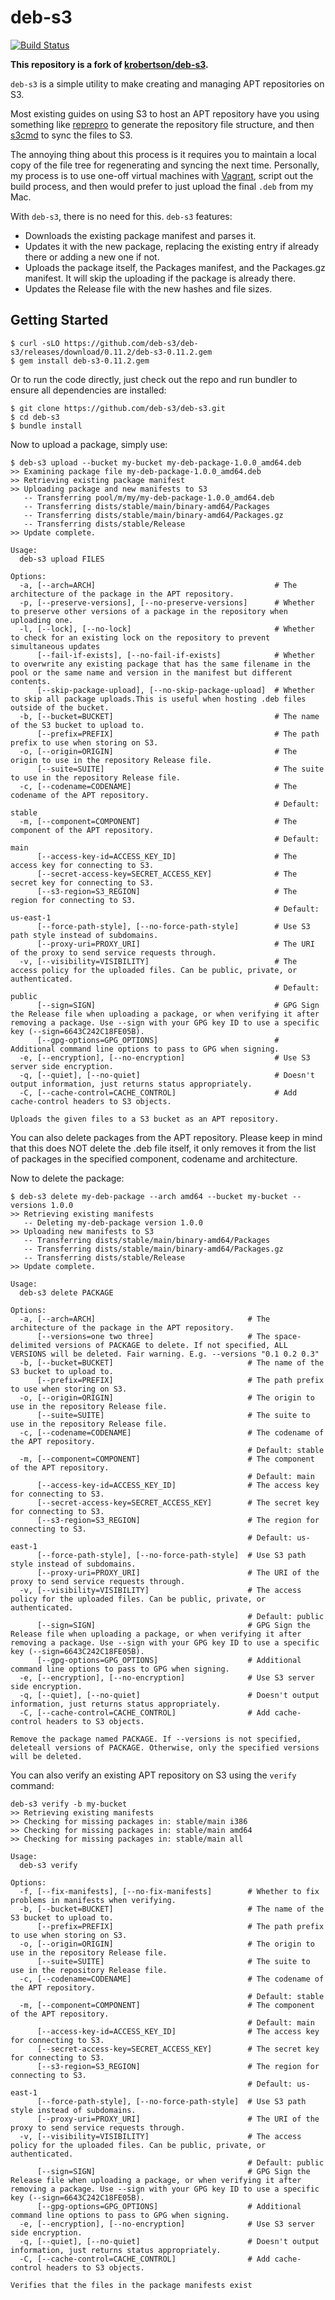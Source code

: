 # deb-s3

[![Build Status](https://travis-ci.org/deb-s3/deb-s3.svg?branch=master)](https://travis-ci.org/deb-s3/deb-s3)

**This repository is a fork of [krobertson/deb-s3](https://github.com/krobertson/deb-s3).**

`deb-s3` is a simple utility to make creating and managing APT repositories on
S3.

Most existing guides on using S3 to host an APT repository have you
using something like [reprepro](http://mirrorer.alioth.debian.org/) to generate
the repository file structure, and then [s3cmd](http://s3tools.org/s3cmd) to
sync the files to S3.

The annoying thing about this process is it requires you to maintain a local
copy of the file tree for regenerating and syncing the next time. Personally,
my process is to use one-off virtual machines with
[Vagrant](http://vagrantup.com), script out the build process, and then would
prefer to just upload the final `.deb` from my Mac.

With `deb-s3`, there is no need for this. `deb-s3` features:

* Downloads the existing package manifest and parses it.
* Updates it with the new package, replacing the existing entry if already
  there or adding a new one if not.
* Uploads the package itself, the Packages manifest, and the Packages.gz
  manifest. It will skip the uploading if the package is already there.
* Updates the Release file with the new hashes and file sizes.

## Getting Started

```console
$ curl -sLO https://github.com/deb-s3/deb-s3/releases/download/0.11.2/deb-s3-0.11.2.gem
$ gem install deb-s3-0.11.2.gem
```

Or to run the code directly, just check out the repo and run bundler to ensure
all dependencies are installed:

```console
$ git clone https://github.com/deb-s3/deb-s3.git
$ cd deb-s3
$ bundle install
```

Now to upload a package, simply use:

```console
$ deb-s3 upload --bucket my-bucket my-deb-package-1.0.0_amd64.deb
>> Examining package file my-deb-package-1.0.0_amd64.deb
>> Retrieving existing package manifest
>> Uploading package and new manifests to S3
   -- Transferring pool/m/my/my-deb-package-1.0.0_amd64.deb
   -- Transferring dists/stable/main/binary-amd64/Packages
   -- Transferring dists/stable/main/binary-amd64/Packages.gz
   -- Transferring dists/stable/Release
>> Update complete.
```

```
Usage:
  deb-s3 upload FILES

Options:
  -a, [--arch=ARCH]                                        # The architecture of the package in the APT repository.
  -p, [--preserve-versions], [--no-preserve-versions]      # Whether to preserve other versions of a package in the repository when uploading one.
  -l, [--lock], [--no-lock]                                # Whether to check for an existing lock on the repository to prevent simultaneous updates
      [--fail-if-exists], [--no-fail-if-exists]            # Whether to overwrite any existing package that has the same filename in the pool or the same name and version in the manifest but different contents.
      [--skip-package-upload], [--no-skip-package-upload]  # Whether to skip all package uploads.This is useful when hosting .deb files outside of the bucket.
  -b, [--bucket=BUCKET]                                    # The name of the S3 bucket to upload to.
      [--prefix=PREFIX]                                    # The path prefix to use when storing on S3.
  -o, [--origin=ORIGIN]                                    # The origin to use in the repository Release file.
      [--suite=SUITE]                                      # The suite to use in the repository Release file.
  -c, [--codename=CODENAME]                                # The codename of the APT repository.
                                                           # Default: stable
  -m, [--component=COMPONENT]                              # The component of the APT repository.
                                                           # Default: main
      [--access-key-id=ACCESS_KEY_ID]                      # The access key for connecting to S3.
      [--secret-access-key=SECRET_ACCESS_KEY]              # The secret key for connecting to S3.
      [--s3-region=S3_REGION]                              # The region for connecting to S3.
                                                           # Default: us-east-1
      [--force-path-style], [--no-force-path-style]        # Use S3 path style instead of subdomains.
      [--proxy-uri=PROXY_URI]                              # The URI of the proxy to send service requests through.
  -v, [--visibility=VISIBILITY]                            # The access policy for the uploaded files. Can be public, private, or authenticated.
                                                           # Default: public
      [--sign=SIGN]                                        # GPG Sign the Release file when uploading a package, or when verifying it after removing a package. Use --sign with your GPG key ID to use a specific key (--sign=6643C242C18FE05B).
      [--gpg-options=GPG_OPTIONS]                          # Additional command line options to pass to GPG when signing.
  -e, [--encryption], [--no-encryption]                    # Use S3 server side encryption.
  -q, [--quiet], [--no-quiet]                              # Doesn't output information, just returns status appropriately.
  -C, [--cache-control=CACHE_CONTROL]                      # Add cache-control headers to S3 objects.

Uploads the given files to a S3 bucket as an APT repository.
```

You can also delete packages from the APT repository. Please keep in mind that
this does NOT delete the .deb file itself, it only removes it from the list of
packages in the specified component, codename and architecture.

Now to delete the package:
```console
$ deb-s3 delete my-deb-package --arch amd64 --bucket my-bucket --versions 1.0.0
>> Retrieving existing manifests
   -- Deleting my-deb-package version 1.0.0
>> Uploading new manifests to S3
   -- Transferring dists/stable/main/binary-amd64/Packages
   -- Transferring dists/stable/main/binary-amd64/Packages.gz
   -- Transferring dists/stable/Release
>> Update complete.
```

```
Usage:
  deb-s3 delete PACKAGE

Options:
  -a, [--arch=ARCH]                                  # The architecture of the package in the APT repository.
      [--versions=one two three]                     # The space-delimited versions of PACKAGE to delete. If not specified, ALL VERSIONS will be deleted. Fair warning. E.g. --versions "0.1 0.2 0.3"
  -b, [--bucket=BUCKET]                              # The name of the S3 bucket to upload to.
      [--prefix=PREFIX]                              # The path prefix to use when storing on S3.
  -o, [--origin=ORIGIN]                              # The origin to use in the repository Release file.
      [--suite=SUITE]                                # The suite to use in the repository Release file.
  -c, [--codename=CODENAME]                          # The codename of the APT repository.
                                                     # Default: stable
  -m, [--component=COMPONENT]                        # The component of the APT repository.
                                                     # Default: main
      [--access-key-id=ACCESS_KEY_ID]                # The access key for connecting to S3.
      [--secret-access-key=SECRET_ACCESS_KEY]        # The secret key for connecting to S3.
      [--s3-region=S3_REGION]                        # The region for connecting to S3.
                                                     # Default: us-east-1
      [--force-path-style], [--no-force-path-style]  # Use S3 path style instead of subdomains.
      [--proxy-uri=PROXY_URI]                        # The URI of the proxy to send service requests through.
  -v, [--visibility=VISIBILITY]                      # The access policy for the uploaded files. Can be public, private, or authenticated.
                                                     # Default: public
      [--sign=SIGN]                                  # GPG Sign the Release file when uploading a package, or when verifying it after removing a package. Use --sign with your GPG key ID to use a specific key (--sign=6643C242C18FE05B).
      [--gpg-options=GPG_OPTIONS]                    # Additional command line options to pass to GPG when signing.
  -e, [--encryption], [--no-encryption]              # Use S3 server side encryption.
  -q, [--quiet], [--no-quiet]                        # Doesn't output information, just returns status appropriately.
  -C, [--cache-control=CACHE_CONTROL]                # Add cache-control headers to S3 objects.

Remove the package named PACKAGE. If --versions is not specified, deleteall versions of PACKAGE. Otherwise, only the specified versions will be deleted.
```

You can also verify an existing APT repository on S3 using the `verify` command:

```console
deb-s3 verify -b my-bucket
>> Retrieving existing manifests
>> Checking for missing packages in: stable/main i386
>> Checking for missing packages in: stable/main amd64
>> Checking for missing packages in: stable/main all
```

```
Usage:
  deb-s3 verify

Options:
  -f, [--fix-manifests], [--no-fix-manifests]        # Whether to fix problems in manifests when verifying.
  -b, [--bucket=BUCKET]                              # The name of the S3 bucket to upload to.
      [--prefix=PREFIX]                              # The path prefix to use when storing on S3.
  -o, [--origin=ORIGIN]                              # The origin to use in the repository Release file.
      [--suite=SUITE]                                # The suite to use in the repository Release file.
  -c, [--codename=CODENAME]                          # The codename of the APT repository.
                                                     # Default: stable
  -m, [--component=COMPONENT]                        # The component of the APT repository.
                                                     # Default: main
      [--access-key-id=ACCESS_KEY_ID]                # The access key for connecting to S3.
      [--secret-access-key=SECRET_ACCESS_KEY]        # The secret key for connecting to S3.
      [--s3-region=S3_REGION]                        # The region for connecting to S3.
                                                     # Default: us-east-1
      [--force-path-style], [--no-force-path-style]  # Use S3 path style instead of subdomains.
      [--proxy-uri=PROXY_URI]                        # The URI of the proxy to send service requests through.
  -v, [--visibility=VISIBILITY]                      # The access policy for the uploaded files. Can be public, private, or authenticated.
                                                     # Default: public
      [--sign=SIGN]                                  # GPG Sign the Release file when uploading a package, or when verifying it after removing a package. Use --sign with your GPG key ID to use a specific key (--sign=6643C242C18FE05B).
      [--gpg-options=GPG_OPTIONS]                    # Additional command line options to pass to GPG when signing.
  -e, [--encryption], [--no-encryption]              # Use S3 server side encryption.
  -q, [--quiet], [--no-quiet]                        # Doesn't output information, just returns status appropriately.
  -C, [--cache-control=CACHE_CONTROL]                # Add cache-control headers to S3 objects.

Verifies that the files in the package manifests exist
```
